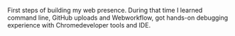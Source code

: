 First steps of building my web presence. During that time I learned command line,  GitHub uploads and Webworkflow, got hands-on debugging experience with Chromedeveloper tools and IDE.
